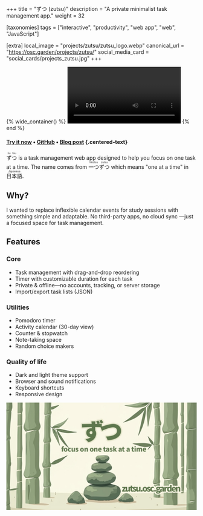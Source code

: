 +++
title = "ずつ (zutsu)"
description = "A private minimalist task management app."
weight = 32

[taxonomies]
tags = ["interactive", "productivity", "web app", "web", "JavaScript"]

[extra]
local_image = "projects/zutsu/zutsu_logo.webp"
canonical_url = "https://osc.garden/projects/zutsu/"
social_media_card = "social_cards/projects_zutsu.jpg"
+++

{% wide_container() %}
<video controls src="https://cdn.jsdelivr.net/gh/welpo/zutsu/assets/ずつ_demo.mov" title="zutsu demo"></video>
{% end %}

#### [Try it now](https://zutsu.osc.garden) • [GitHub](https://github.com/welpo/zutsu) • [Blog post](https://osc.garden/blog/zutsu-offline-task-planner-web-app/) {.centered-text}

<ruby>ず<rt>zu</rt>つ<rt>tsu</rt></ruby> is a task management web app designed to help you focus on one task at a time. The name comes from <ruby>一つ<rt>hitotsu</rt>ずつ<rt>zutsu</rt></ruby> which means "one at a time" in <ruby>日本語<rt>Japanese</rt></ruby>.

## Why?

I wanted to replace inflexible calendar events for study sessions with something simple and adaptable. No third-party apps, no cloud sync —just a focused space for task management.

## Features

### Core

- Task management with drag-and-drop reordering
- Timer with customizable duration for each task
- Private & offline—no accounts, tracking, or server storage
- Import/export task lists (JSON)

### Utilities

- Pomodoro timer
- Activity calendar (30-day view)
- Counter & stopwatch
- Note-taking space
- Random choice makers

### Quality of life

- Dark and light theme support
- Browser and sound notifications
- Keyboard shortcuts
- Responsive design

[![zutsu social media card](social_cards/projects_zutsu.jpg)](https://zutsu.osc.garden)
